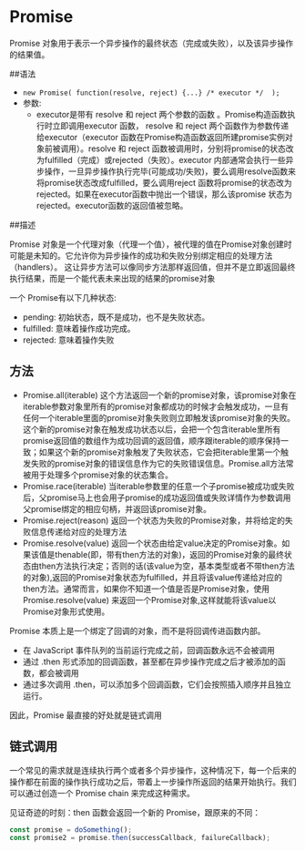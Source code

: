 # Promise

Promise 对象用于表示一个异步操作的最终状态（完成或失败），以及该异步操作的结果值。

##语法

* `new Promise( function(resolve, reject) {...} /* executor */  );`
* 参数:
    * executor是带有 resolve 和 reject 两个参数的函数 。Promise构造函数执行时立即调用executor 函数， resolve 和 reject 两个函数作为参数传递给executor（executor 函数在Promise构造函数返回所建promise实例对象前被调用）。resolve 和 reject 函数被调用时，分别将promise的状态改为fulfilled（完成）或rejected（失败）。executor 内部通常会执行一些异步操作，一旦异步操作执行完毕(可能成功/失败)，要么调用resolve函数来将promise状态改成fulfilled，要么调用reject 函数将promise的状态改为rejected。如果在executor函数中抛出一个错误，那么该promise 状态为rejected。executor函数的返回值被忽略。

##描述

Promise 对象是一个代理对象（代理一个值），被代理的值在Promise对象创建时可能是未知的。它允许你为异步操作的成功和失败分别绑定相应的处理方法（handlers）。 这让异步方法可以像同步方法那样返回值，但并不是立即返回最终执行结果，而是一个能代表未来出现的结果的promise对象

一个 Promise有以下几种状态:

* pending: 初始状态，既不是成功，也不是失败状态。
* fulfilled: 意味着操作成功完成。
* rejected: 意味着操作失败


## 方法

* Promise.all(iterable)
    这个方法返回一个新的promise对象，该promise对象在iterable参数对象里所有的promise对象都成功的时候才会触发成功，一旦有任何一个iterable里面的promise对象失败则立即触发该promise对象的失败。这个新的promise对象在触发成功状态以后，会把一个包含iterable里所有promise返回值的数组作为成功回调的返回值，顺序跟iterable的顺序保持一致；如果这个新的promise对象触发了失败状态，它会把iterable里第一个触发失败的promise对象的错误信息作为它的失败错误信息。Promise.all方法常被用于处理多个promise对象的状态集合。
* Promise.race(iterable)
    当iterable参数里的任意一个子promise被成功或失败后，父promise马上也会用子promise的成功返回值或失败详情作为参数调用父promise绑定的相应句柄，并返回该promise对象。
* Promise.reject(reason)
    返回一个状态为失败的Promise对象，并将给定的失败信息传递给对应的处理方法
* Promise.resolve(value)
    返回一个状态由给定value决定的Promise对象。如果该值是thenable(即，带有then方法的对象)，返回的Promise对象的最终状态由then方法执行决定；否则的话(该value为空，基本类型或者不带then方法的对象),返回的Promise对象状态为fulfilled，并且将该value传递给对应的then方法。通常而言，如果你不知道一个值是否是Promise对象，使用Promise.resolve(value) 来返回一个Promise对象,这样就能将该value以Promise对象形式使用。





































 Promise 本质上是一个绑定了回调的对象，而不是将回调传进函数内部。

 * 在 JavaScript 事件队列的当前运行完成之前，回调函数永远不会被调用
 * 通过 .then 形式添加的回调函数，甚至都在异步操作完成之后才被添加的函数，都会被调用
 * 通过多次调用 .then，可以添加多个回调函数，它们会按照插入顺序并且独立运行。


因此，Promise 最直接的好处就是链式调用

 ## 链式调用

 一个常见的需求就是连续执行两个或者多个异步操作，这种情况下，每一个后来的操作都在前面的操作执行成功之后，带着上一步操作所返回的结果开始执行。我们可以通过创造一个 Promise chain 来完成这种需求。

见证奇迹的时刻：then 函数会返回一个新的 Promise，跟原来的不同：

```js
const promise = doSomething();
const promise2 = promise.then(successCallback, failureCallback);
```